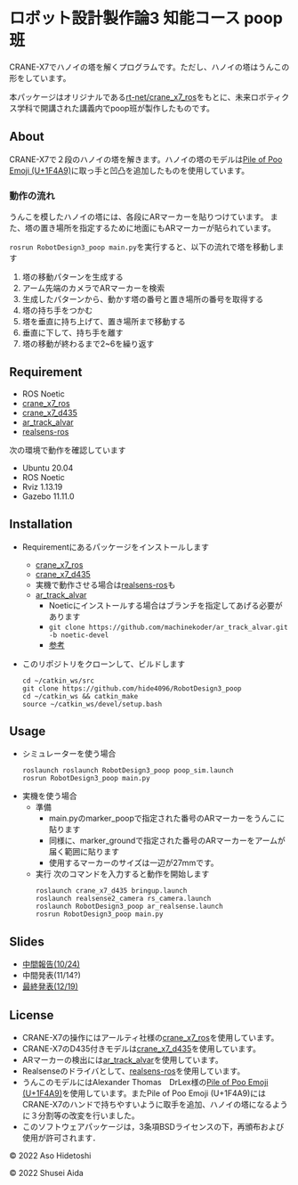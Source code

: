 # ロボット設計製作論3 知能コース poop班

CRANE-X7でハノイの塔を解くプログラムです。ただし、ハノイの塔はうんこの形をしています。

本パッケージはオリジナルである[rt-net/crane_x7_ros](https://github.com/rt-net/crane_x7_ros)をもとに、未来ロボティクス学科で開講された講義内でpoop班が製作したものです。

## About

CRANE-X7で２段のハノイの塔を解きます。ハノイの塔のモデルは[Pile of Poo Emoji (U+1F4A9)](https://www.thingiverse.com/thing:1682665)に取っ手と凹凸を追加したものを使用しています。

### 動作の流れ
うんこを模したハノイの塔には、各段にARマーカーを貼りつけています。
また、塔の置き場所を指定するために地面にもARマーカーが貼られています。

`rosrun RobotDesign3_poop main.py`を実行すると、以下の流れで塔を移動します
1. 塔の移動パターンを生成する
1. アーム先端のカメラでARマーカーを検索
1. 生成したパターンから、動かす塔の番号と置き場所の番号を取得する
1. 塔の持ち手をつかむ
1. 塔を垂直に持ち上げて、置き場所まで移動する
1. 垂直に下して、持ち手を離す
1. 塔の移動が終わるまで2~6を繰り返す

## Requirement
- ROS Noetic
- [crane_x7_ros](https://github.com/rt-net/crane_x7_ros)
- [crane_x7_d435](https://github.com/Kuwamai/crane_x7_d435)
- [ar_track_alvar](https://github.com/ros-perception/ar_track_alvar)
- [realsens-ros](https://github.com/IntelRealSense/realsense-ros)

次の環境で動作を確認しています
- Ubuntu 20.04
- ROS Noetic
- Rviz 1.13.19
- Gazebo 11.11.0

## Installation

- Requirementにあるパッケージをインストールします
    - [crane_x7_ros](https://github.com/rt-net/crane_x7_ros)
    - [crane_x7_d435](https://github.com/Kuwamai/crane_x7_d435)
    - 実機で動作させる場合は[realsens-ros](https://github.com/IntelRealSense/realsense-ros)も
    - [ar_track_alvar](https://github.com/ros-perception/ar_track_alvar)
        - Noeticにインストールする場合はブランチを指定してあげる必要があります
        - `git clone https://github.com/machinekoder/ar_track_alvar.git -b noetic-devel`
        - [参考](https://github.com/ros-perception/ar_track_alvar/issues/82)

- このリポジトリをクローンして、ビルドします
    ```
    cd ~/catkin_ws/src
    git clone https://github.com/hide4096/RobotDesign3_poop
    cd ~/catkin_ws && catkin_make
    source ~/catkin_ws/devel/setup.bash
    ```

## Usage

- シミュレーターを使う場合
    ```
    roslaunch roslaunch RobotDesign3_poop poop_sim.launch
    rosrun RobotDesign3_poop main.py
    ```
- 実機を使う場合
    - 準備
        - main.pyのmarker_poopで指定された番号のARマーカーをうんこに貼ります
        - 同様に、marker_groundで指定された番号のARマーカーをアームが届く範囲に貼ります
        - 使用するマーカーのサイズは一辺が27mmです。
    - 実行
        次のコマンドを入力すると動作を開始します
        ```
        roslaunch crane_x7_d435 bringup.launch
        roslaunch realsense2_camera rs_camera.launch
        roslaunch RobotDesign3_poop ar_realsense.launch
        rosrun RobotDesign3_poop main.py
        ```

## Slides

- [中間報告(10/24)](https://hide4096.github.io/RobotDesign3_poop/slides/1024/#/)
- 中間発表(11/14?)
- [最終発表(12/19)](https://hide4096.github.io/RobotDesign3_poop/slides/1219/#/)

## License

- CRANE-X7の操作にはアールティ社様の[crane_x7_ros](https://github.com/rt-net/crane_x7_ros)を使用しています。
- CRANE-X7のD435付きモデルは[crane_x7_d435](https://github.com/Kuwamai/crane_x7_d435)を使用しています。
- ARマーカーの検出には[ar_track_alvar](https://github.com/ros-perception/ar_track_alvar)を使用しています。
- Realsenseのドライバとして、[realsens-ros](https://github.com/IntelRealSense/realsense-ros)を使用しています。
- うんこのモデルにはAlexander Thomas　DrLex様の[Pile of Poo Emoji (U+1F4A9)](https://www.thingiverse.com/thing:1682665)を使用しています。またPile of Poo Emoji (U+1F4A9)にはCRANE-X7のハンドで持ちやすいように取手を追加、ハノイの塔になるように３分割等の改変を行いました。
- このソフトウェアパッケージは，3条項BSDライセンスの下，再頒布および使用が許可されます．

© 2022 Aso Hidetoshi

© 2022 Shusei Aida
